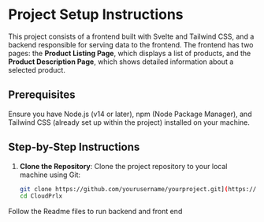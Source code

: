 # Project Setup Instructions

This project consists of a frontend built with Svelte and Tailwind CSS, and a backend responsible for serving data to the frontend. The frontend has two pages: the **Product Listing Page**, which displays a list of products, and the **Product Description Page**, which shows detailed information about a selected product.

## Prerequisites

Ensure you have Node.js (v14 or later), npm (Node Package Manager), and Tailwind CSS (already set up within the project) installed on your machine.

## Step-by-Step Instructions

1. **Clone the Repository**: Clone the project repository to your local machine using Git:  
   ```bash
   git clone https://github.com/yourusername/yourproject.git](https://github.com/SafnasKaldeen/CloudPrlx 
   cd CloudPrlx

Follow the Readme files to run backend and front end
